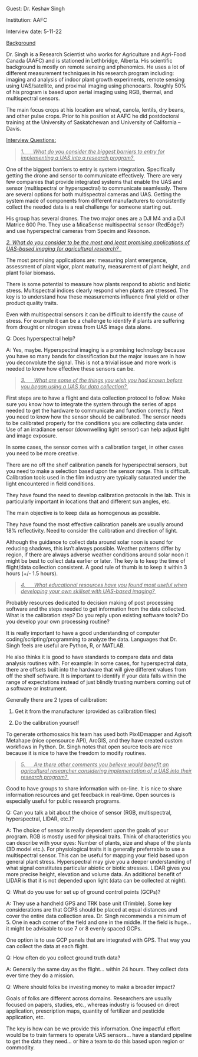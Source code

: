Guest: Dr. Keshav Singh

Institution: AAFC

Interview date: 5-11-22

<u>Background</u>

Dr. Singh is a Research Scientist who works for Agriculture and
Agri-Food Canada (AAFC) and is stationed in Lethbridge, Alberta. His
scientific background is mostly on remote sensing and phenomics. He uses
a lot of different measurement techniques in his research program
including: imaging and analysis of indoor plant growth experiments,
remote sensing using UAS/satellite, and proximal imaging using
phenocarts. Roughly 50% of his program is based upon aerial imaging
using RGB, thermal, and multispectral sensors.

The main focus crops at his location are wheat, canola, lentils, dry
beans, and other pulse crops. Prior to his position at AAFC he did
postdoctoral training at the University of Saskatchewan and University
of California – Davis.

<u>Interview Questions:</u>

> *<u>1.      What do you consider the biggest barriers to entry for
> implementing a UAS into a research program? </u>*

One of the biggest barriers to entry is system integration. Specifically
getting the drone and sensor to communicate effectively. There are very
few companies that provide integrated systems that enable the UAS and
sensor (multispectral or hyperspectral) to communicate seamlessly. There
are several options for both multispectral cameras and UAS. Getting the
system made of components from different manufacturers to consistently
collect the needed data is a real challenge for someone starting out.

His group has several drones. The two major ones are a DJI M4 and a DJI
Matrice 600 Pro. They use a MicaSense multispectral sensor (RedEdge?)
and use hyperspectral cameras from Specim and Resonon.

*<u>2. What do you consider to be the most and least promising
applications of UAS-based imaging for agricultural research?  </u>*

The most promising applications are: measuring plant emergence,
assessment of plant vigor, plant maturity, measurement of plant height,
and plant foliar biomass.

There is some potential to measure how plants respond to abiotic and
biotic stress. Multispectral indices clearly respond when plants are
stressed. The key is to understand how these measurements influence
final yield or other product quality traits.

Even with multispectral sensors it can be difficult to identify the
cause of stress. For example it can be a challenge to identify if plants
are suffering from drought or nitrogen stress from UAS image data alone.

Q: Does hyperspectral help?

A: Yes, maybe. Hyperspectral imaging is a promising technology because
you have so many bands for classification but the major issues are in
how you deconvolute the signal. This is not a trivial issue and more
work is needed to know how effective these sensors can be.

> *<u>3.      What are some of the things you wish you had known before
> you began using a UAS for data collection? </u>*

First steps are to have a flight and data collection protocol to follow.
Make sure you know how to integrate the system through the series of
apps needed to get the hardware to communicate and function correctly.
Next you need to know how the sensor should be calibrated. The sensor
needs to be calibrated properly for the conditions you are collecting
data under. Use of an irradiance sensor (downwelling light sensor) can
help adjust light and image exposure.

In some cases, the sensor comes with a calibration target, in other
cases you need to be more creative.

There are no off the shelf calibration panels for hyperspectral sensors,
but you need to make a selection based upon the sensor range. This is
difficult. Calibration tools used in the film industry are typically
saturated under the light encountered in field conditions.

They have found the need to develop calibration protocols in the lab.
This is particularly important in locations that and different sun
angles, etc.

The main objective is to keep data as homogenous as possible.

They have found the most effective calibration panels are usually around
18% reflectivity. Need to consider the calibration and direction of
light.

Although the guidance to collect data around solar noon is sound for
reducing shadows, this isn’t always possible. Weather patterns differ by
region, if there are always adverse weather conditions around solar noon
it might be best to collect data earlier or later. The key is to keep
the time of flight/data collection consistent. A good rule of thumb is
to keep it within 3 hours (+/- 1.5 hours).

> *<u>4.      What educational resources have you found most useful when
> developing your own skillset with UAS-based imaging? </u>*

Probably resources dedicated to decision making of post processing
software and the steps needed to get information from the data
collected. What is the calibration step? Do you reply upon existing
software tools? Do you develop your own processing routine?

It is really important to have a good understanding of computer
coding/scripting/programming to analyze the data. Languages that Dr.
Singh feels are useful are Python, R, or MATLAB.

He also thinks it is good to have standards to compare data and data
analysis routines with. For example: In some cases, for hyperspectral
data, there are offsets built into the hardware that will give different
values from off the shelf software. It is important to identify if your
data falls within the range of expectations instead of just blindly
trusting numbers coming out of a software or instrument.

Generally there are 2 types of calibration:

1)  Get it from the manufacturer (provided as calibration files)

2)  Do the calibration yourself

To generate orthomosaics his team has used both Pix4Dmapper and Agisoft
Metahape (nice opensource API), ArcGIS, and they have created custom
workflows in Python. Dr. Singh notes that open source tools are nice
because it is nice to have the freedom to modify routines.

> *<u>5.      Are there other comments you believe would benefit an
> agricultural researcher considering implementation of a UAS into their
> research program? </u>*

Good to have groups to share information with on-line. It is nice to
share information resources and get feedback in real-time. Open sources
is especially useful for public research programs.

Q: Can you talk a bit about the choice of sensor (RGB, multispectral,
hyperspectral, LIDAR, etc.)?

A: The choice of sensor is really dependent upon the goals of your
program. RGB is mostly used for physical traits. Think of
characteristics you can describe with your eyes: Number of plants, size
and shape of the plants (3D model etc.). For physiological traits it is
generally preferrable to use a multispectral sensor. This can be useful
for mapping your field based upon general plant stress. Hyperspectral
may give you a deeper understanding of what signal constitutes
particular abiotic or biotic stresses. LIDAR gives you more precise
height, elevation and volume data. An additional benefit of LIDAR is
that it is not depended upon light (data can be collected at night).

Q: What do you use for set up of ground control points (GCPs)?

A: They use a handheld GPS and TRK base unit (Trimble). Some key
considerations are that GCPS should be placed at equal distances and
cover the entire data collection area. Dr. Singh recommends a minimum of
5. One in each corner of the field and one in the middle. If the field
is huge… it might be advisable to use 7 or 8 evenly spaced GCPs.

One option is to use GCP panels that are integrated with GPS. That way
you can collect the data at each flight.

Q: How often do you collect ground truth data?

A: Generally the same day as the flight… within 24 hours. They collect
data ever time they do a mission.

Q: Where should folks be investing money to make a broader impact?

Goals of folks are different across domains. Researchers are usually
focused on papers, studies, etc., whereas industry is focused on direct
application, prescription maps, quantity of fertilizer and pesticide
application, etc.

The key is how can be we provide this information. One impactful effort
would be to train farmers to operate UAS sensors… have a standard
pipeline to get the data they need… or hire a team to do this based upon
region or commodity.

